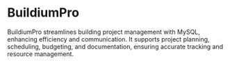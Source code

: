 # BuildiumPro
BuildiumPro streamlines building project management with MySQL, enhancing efficiency and communication. It supports project planning, scheduling, budgeting, and documentation, ensuring accurate tracking and resource management.
